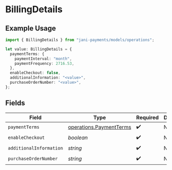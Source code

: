 # BillingDetails

## Example Usage

```typescript
import { BillingDetails } from "jani-payments/models/operations";

let value: BillingDetails = {
  paymentTerms: {
    paymentInterval: "month",
    paymentFrequency: 2716.53,
  },
  enableCheckout: false,
  additionalInformation: "<value>",
  purchaseOrderNumber: "<value>",
};
```

## Fields

| Field                                                              | Type                                                               | Required                                                           | Description                                                        |
| ------------------------------------------------------------------ | ------------------------------------------------------------------ | ------------------------------------------------------------------ | ------------------------------------------------------------------ |
| `paymentTerms`                                                     | [operations.PaymentTerms](../../models/operations/paymentterms.md) | :heavy_check_mark:                                                 | N/A                                                                |
| `enableCheckout`                                                   | *boolean*                                                          | :heavy_check_mark:                                                 | N/A                                                                |
| `additionalInformation`                                            | *string*                                                           | :heavy_check_mark:                                                 | N/A                                                                |
| `purchaseOrderNumber`                                              | *string*                                                           | :heavy_check_mark:                                                 | N/A                                                                |